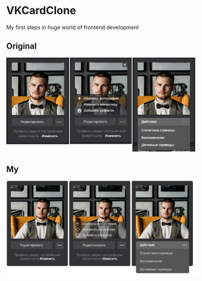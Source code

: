 # VKCardClone
My first steps in huge world of frontend development

## Original
![Original](https://github.com/Yanov-P/VKCardClone/blob/master/orig.png)

## My
![My](https://github.com/Yanov-P/VKCardClone/blob/master/preview.png)
